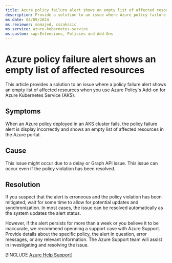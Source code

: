 ```yaml
---
title: Azure policy failure alert shows an empty list of affected resources
description: Provide a solution to an issue where Azure policy failure alert shows an empty list of affected resources.
ms.date: 04/09/2024
ms.reviewer: momajed, cssakscic
ms.service: azure-kubernetes-service
ms.custom: sap:Extensions, Policies and Add-Ons
---
```

# Azure policy failure alert shows an empty list of affected resources

This article provides a solution to an issue where a policy failure alert shows an empty list of affected resources when you use Azure Policy's Add-on for Azure Kubernetes Service (AKS).

## Symptoms

When an Azure policy deployed in an AKS cluster fails, the policy failure alert is display incorrectly and shows an empty list of affected resources in the Azure portal.

## Cause

This issue might occur due to a delay or Graph API issue. This issue can occur even if the policy violation has been resolved. 

## Resolution

If you suspect that the alert is erroneous and the policy violation has been mitigated, wait for some time to allow for potential updates and synchronization. In most cases, the issue can be resolved automatically as the system updates the alert status. 

However, if the alert persists for more than a week or you believe it to be inaccurate, we recommend openning a support case with Azure Support. Provide details about the specific policy, the alert in question, error messages, or any relevant information. The Azure Support team will assist in investigating and resolving the issue.

[!INCLUDE [Azure Help Support](../../includes/azure-help-support.md)]
